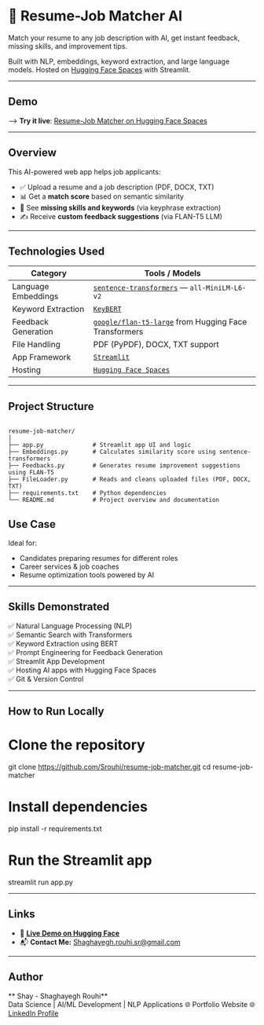 # 🤖 Resume-Job Matcher AI

Match your resume to any job description with AI, get instant feedback, missing skills, and improvement tips.

Built with NLP, embeddings, keyword extraction, and large language models. Hosted on [Hugging Face Spaces](https://huggingface.co/spaces/Srouhi/resume-job-matcher) with Streamlit.

---

## Demo

--> **Try it live**: [Resume-Job Matcher on Hugging Face Spaces](https://huggingface.co/spaces/Srouhi/resume-job-matcher)

---

## Overview

This AI-powered web app helps job applicants:

- ✅ Upload a resume and a job description (PDF, DOCX, TXT)
- 📊 Get a **match score** based on semantic similarity
- 🧠 See **missing skills and keywords** (via keyphrase extraction)
- ✍️ Receive **custom feedback suggestions** (via FLAN-T5 LLM)

---

## Technologies Used

| Category | Tools / Models |
|---------|----------------|
| Language Embeddings | [`sentence-transformers`](https://www.sbert.net/) — `all-MiniLM-L6-v2` |
| Keyword Extraction | [`KeyBERT`](https://github.com/MaartenGr/KeyBERT) |
| Feedback Generation | [`google/flan-t5-large`](https://huggingface.co/google/flan-t5-large) from Hugging Face Transformers |
| File Handling | PDF (PyPDF), DOCX, TXT support |
| App Framework | [`Streamlit`](https://streamlit.io) |
| Hosting | [`Hugging Face Spaces`](https://huggingface.co/spaces) |

---

## Project Structure

```

resume-job-matcher/
│
├── app.py              # Streamlit app UI and logic
├── Embeddings.py       # Calculates similarity score using sentence-transformers
├── Feedbacks.py        # Generates resume improvement suggestions using FLAN-T5
├── FileLoader.py       # Reads and cleans uploaded files (PDF, DOCX, TXT)
├── requirements.txt    # Python dependencies
└── README.md           # Project overview and documentation

```

## Use Case

Ideal for:
- Candidates preparing resumes for different roles
- Career services & job coaches
- Resume optimization tools powered by AI

---

## Skills Demonstrated

✅ Natural Language Processing (NLP)  
✅ Semantic Search with Transformers  
✅ Keyword Extraction using BERT  
✅ Prompt Engineering for Feedback Generation  
✅ Streamlit App Development  
✅ Hosting AI apps with Hugging Face Spaces  
✅ Git & Version Control

---

## How to Run Locally

# Clone the repository
git clone https://github.com/Srouhi/resume-job-matcher.git
cd resume-job-matcher

# Install dependencies
pip install -r requirements.txt

# Run the Streamlit app
streamlit run app.py

---

## Links

- 🎯 **[Live Demo on Hugging Face](https://huggingface.co/spaces/Srouhi/resume-job-matcher)**
- 📬 **Contact Me:** Shaghayegh.rouhi.sr@gmail.com

---

## Author

** Shay - Shaghayegh Rouhi**  
Data Science | AI/ML Development | NLP Applications
🌐 Portfolio Website
🌐 [LinkedIn Profile](https://www.linkedin.com/in/Shay-shaghayegh-rouhi-aba3892a1)
